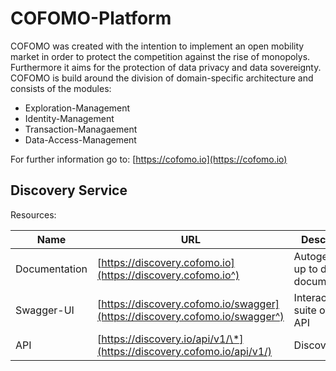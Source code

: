 # COFOMO-Platform
COFOMO was created with the intention to implement an open mobility market in order to protect the competition against the rise of monopolys. Furthermore it aims for the protection of data privacy and data sovereignty. COFOMO is build around the division of domain-specific architecture and consists of the modules: 

- Exploration-Management
- Identity-Management
- Transaction-Managaement
- Data-Access-Management

For further information go to: [https://cofomo.io](https://cofomo.io)

## Discovery Service

Resources:

| Name          | URL                                       | Description                     |
|---------------|-------------------------------------------| --------------------------------|
| Documentation | [https://discovery.cofomo.io](https://discovery.cofomo.io^) | Autogenerated up to date API documentation|
| Swagger-UI    | [https://discovery.cofomo.io/swagger](https://discovery.cofomo.io/swagger^) | Interactive test suite of the API|
| API           | [https://discovery.io/api/v1/\*](https://discovery.cofomo.io/api/v1/)     | Discovery API|

